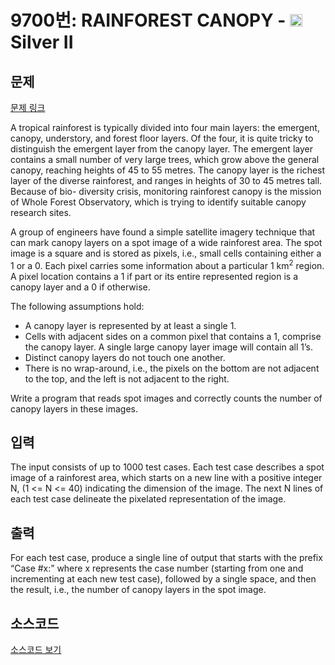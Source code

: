 # 9700번: RAINFOREST CANOPY - <img src="https://static.solved.ac/tier_small/9.svg" style="height:20px" /> Silver II

<!-- performance -->

<!-- 문제 제출 후 깃허브에 푸시를 했을 때 제출한 코드의 성능이 입력될 공간입니다.-->

<!-- end -->

## 문제

[문제 링크](https://boj.kr/9700)


<p>A tropical rainforest is typically divided into four main layers: the emergent, canopy, understory, and forest floor layers. Of the four, it is quite tricky to distinguish the emergent layer from the canopy layer. The emergent layer contains a small number of very large trees, which grow above the general canopy, reaching heights of 45 to 55 metres. The canopy layer is the richest layer of the diverse rainforest, and ranges in heights of 30 to 45 metres tall. Because of bio- diversity crisis, monitoring rainforest canopy is the mission of Whole Forest Observatory, which is trying to identify suitable canopy research sites.</p>

<p>A group of engineers have found a simple satellite imagery technique that can mark canopy layers on a spot image of a wide rainforest area. The spot image is a square and is stored as pixels, i.e., small cells containing either a 1 or a 0. Each pixel carries some information about a particular 1 km<sup>2</sup> region. A pixel location contains a 1 if part or its entire represented region is a canopy layer and a 0 if otherwise.&nbsp;</p>

<p>The following assumptions hold:&nbsp;</p>

<ul>
<li>A canopy layer is represented by at least a single 1.&nbsp;</li>
<li>Cells with adjacent sides on a common pixel that contains a 1, comprise the canopy layer. A single large canopy layer image will contain all 1’s.&nbsp;</li>
<li>Distinct canopy layers do not touch one another.&nbsp;</li>
<li>There is no wrap-around, i.e., the pixels on the bottom are not adjacent to the top, and the left is not adjacent to the right.</li>
</ul>

<p>Write a program that reads spot images and correctly counts the number of canopy layers in these images.</p>



## 입력


<p>The input consists of up to 1000 test cases. Each test case describes a spot image of a rainforest area, which starts on a new line with a positive integer N, (1 &lt;= N &lt;= 40) indicating the dimension of the image. The next N lines of each test case delineate the pixelated representation of the image.</p>



## 출력


<p>For each test case, produce a single line of output that starts with the prefix “Case #x:” where x represents the case number (starting from one and incrementing at each new test case), followed by a single space, and then the result, i.e., the number of canopy layers in the spot image.</p>



## 소스코드

[소스코드 보기](RAINFOREST%20CANOPY.cpp)